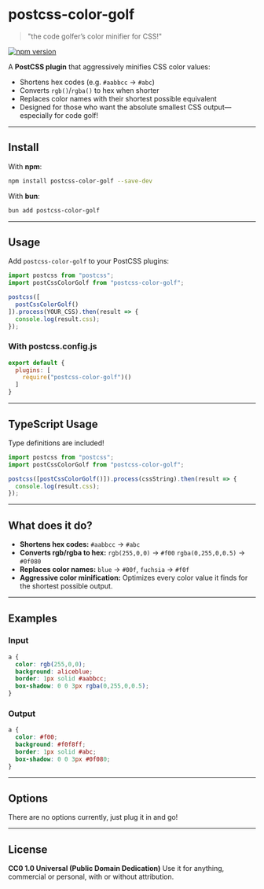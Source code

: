 # postcss-color-golf

> "the code golfer’s color minifier for CSS!"

[![npm version](https://img.shields.io/npm/v/postcss-color-golf.svg)](https://www.npmjs.com/package/postcss-color-golf)

A **PostCSS plugin** that aggressively minifies CSS color values:
- Shortens hex codes (e.g. `#aabbcc` → `#abc`)
- Converts `rgb()`/`rgba()` to hex when shorter
- Replaces color names with their shortest possible equivalent
- Designed for those who want the absolute smallest CSS output—especially for code golf!

---

## Install

With **npm**:
```bash
npm install postcss-color-golf --save-dev
```

With **bun**:
```bash
bun add postcss-color-golf
```

---

## Usage

Add `postcss-color-golf` to your PostCSS plugins:

```js
import postcss from "postcss";
import postCssColorGolf from "postcss-color-golf";

postcss([
  postCssColorGolf()
]).process(YOUR_CSS).then(result => {
  console.log(result.css);
});
```

### With postcss.config.js

```js
export default {
  plugins: [
    require("postcss-color-golf")()
  ]
}
```

---

## TypeScript Usage

Type definitions are included!

```typescript
import postcss from "postcss";
import postCssColorGolf from "postcss-color-golf";

postcss([postCssColorGolf()]).process(cssString).then(result => {
  console.log(result.css);
});
```

---

## What does it do?

- **Shortens hex codes:**
  `#aabbcc` → `#abc`
- **Converts rgb/rgba to hex:**
  `rgb(255,0,0)` → `#f00`
  `rgba(0,255,0,0.5)` → `#0f080`
- **Replaces color names:**
  `blue` → `#00f`, `fuchsia` → `#f0f`
- **Aggressive color minification:**
  Optimizes every color value it finds for the shortest possible output.

---

## Examples

### Input

```css
a {
  color: rgb(255,0,0);
  background: aliceblue;
  border: 1px solid #aabbcc;
  box-shadow: 0 0 3px rgba(0,255,0,0.5);
}
```

### Output

```css
a {
  color: #f00;
  background: #f0f8ff;
  border: 1px solid #abc;
  box-shadow: 0 0 3px #0f080;
}
```

---

## Options

There are no options currently, just plug it in and go!

---

## License

**CC0 1.0 Universal (Public Domain Dedication)**
Use it for anything, commercial or personal, with or without attribution.

[PostCSS]: https://github.com/postcss/postcss
